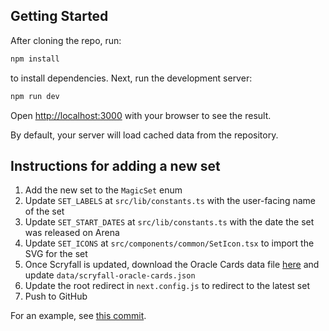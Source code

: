 ## Getting Started

After cloning the repo, run:

```bash
npm install
```

to install dependencies. Next, run the development server:

```bash
npm run dev
```

Open [http://localhost:3000](http://localhost:3000) with your browser to see the result.

By default, your server will load cached data from the repository.

## Instructions for adding a new set

1. Add the new set to the `MagicSet` enum
2. Update `SET_LABELS` at `src/lib/constants.ts` with the user-facing name of the set
3. Update `SET_START_DATES` at `src/lib/constants.ts` with the date the set was released on Arena
4. Update `SET_ICONS` at `src/components/common/SetIcon.tsx` to import the SVG for the set
5. Once Scryfall is updated, download the Oracle Cards data file [here](https://scryfall.com/docs/api/bulk-data) and update `data/scryfall-oracle-cards.json`
6. Update the root redirect in `next.config.js` to redirect to the latest set
7. Push to GitHub

For an example, see [this commit](https://github.com/youssefm/limited-grades/commit/282c8afe31b7115bc1399cc416be2150d33d8cdc).
